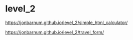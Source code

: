 # level_2

https://jonbarnum.github.io/level_2/simple_html_calculator/

https://jonbarnum.github.io/level_2/travel_form/